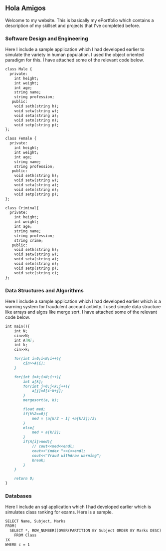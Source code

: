 ## Hola Amigos

Welcome to my website. This is basically my ePortfolio which contains a description of my skillset and projects that I've completed before.

### Software Design and Engineering

Here I include a sample application which I had developed earlier to simulate the variety in human population. I used the object oriented paradigm for this. I have attached some of the relevant code below.

```markdown
class Male {    
  private:      
    int height;    
    int weight; 
    int age;
    string name; 
    string profession;
   public:
   	void seth(string h);
   	void setw(string w);
   	void seta(string a);
   	void setn(string n);
   	void setp(string p);
};

class Female {    
  private:      
    int height;    
    int weight; 
    int age;
    string name; 
    string profession;
   public:
   	void seth(string h);
   	void setw(string w);
   	void seta(string a);
   	void setn(string n);
   	void setp(string p);
};

class Criminal{    
  private:      
    int height;    
    int weight; 
    int age;
    string name; 
    string profession;
    string crime;
   public:
   	void seth(string h);
   	void setw(string w);
   	void seta(string a);
   	void setn(string n);
   	void setp(string p);
   	void setc(string c);
};
```

### Data Structures and Algorithms

Here I include a sample application which I had developed earlier which is a warning system for fraudulent account activity. I used simple data structure like arrays and algos like merge sort. I have attached some of the relevant code below.

```markdown
int main(){
	int N;
	cin>>N;
	int A[N];
	int k;
	cin>>k;

	for(int i=0;i<N;i++){
		cin>>A[i];
	}

	for(int i=k;i<N;i++){
		int a[k];
		for(int j=0;j<k;j++){
			a[j]=A[i-k+j];
		}
		mergesort(a, k);

		float med;
		if(k%2==0){
			med = (a[k/2 - 1] +a[k/2])/2;
		}
		else{
			med = a[k/2];
		}
		if(A[i]>med){
			// cout<<med<<endl;
			cout<<"index "<<i<<endl;
			cout<<"fraud withdraw warning";
			break;
		}
	}

	return 0;
}
```
### Databases

Here I include an sql application which I had developed earlier which is simulates class ranking for exams. Here is a sample.

```markdown
SELECT Name, Subject, Marks
FROM(
  SELECT *, ROW_NUMBER()OVER(PARTITION BY Subject ORDER BY Marks DESC) c
    FROM Class
)X
WHERE c = 1
```




